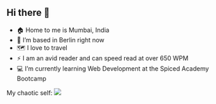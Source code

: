 ## Hi there 👋

<!--
**v-aru/v-aru** is a ✨ _special_ ✨ repository because its `README.md` (this file) appears on your GitHub profile.

Here are some ideas to get you started:

- 🔭 I’m currently working on ...
- 🌱 I’m currently learning ...
- 👯 I’m looking to collaborate on ...
- 🤔 I’m looking for help with ...
- 💬 Ask me about ...
- 📫 How to reach me: ...
- 😄 Pronouns: ...
- ⚡ Fun fact: ...
-->

- :house: Home to me is Mumbai, India 
- 📍 I’m based in Berlin right now
- 🗺️ I love to travel
- ⚡ I am an avid reader and can speed read at over 650 WPM
- 💻 I’m currently learning Web Development at the Spiced Academy Bootcamp

My chaotic self:
![](https://giphy.com/embed/9M5jK4GXmD5o1irGrF)
